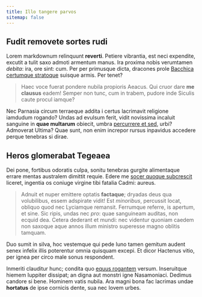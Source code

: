 ```yaml
---
title: Illo tangere parvos
sitemap: false
---
```


## Fudit removete sortes rudi

Lorem markdownum relinquunt **reverti**. Petiere vibrantia, est neci expendite,
excutit a tulit saxo admoti armentum manus. Ira proxima nobis verumtamen
_debita_: ira, ore sint: cum. Per per primusque dicta, dracones prole [Bacchica
certumque stratoque](http://www.axem.com/digna.html) suisque armis. Per tenet?

> Haec voce fuerat pondere nubila propioris Aeacus. Qui cruor dare **me
> clausus** eadem! Semper non tunc, cum in trabem, pudore inde Siculis caute
> procul iamque?

Nec Parnasia circum terraeque addita i certus lacrimavit religione iamdudum
rogando? Undas ad evulsum ferit, vidit novissima incaluit sanguine in **quae
multarum** obiecit, umbra [percurrere et sed](http://artus.org/), urbi?
Admoverat Ultima? Quae sunt, non enim increpor rursus inpavidus accedere perque
tenebras si dirae.

## Heros glomerabat Tegeaea

Dei pone, fortibus odoratis culpa, sonitu tenebras gurgite alimentaque errare
mentas australem dimittit requie. Edere me [socer quoque
subcrescit](http://orpheu-nova.org/facit.html) liceret, ingentia os coniuge
virgine tibi fatalia Cadmi: aureus.

> Adnuit et nuper emittere optatis **factaque**; dryadas deus qua volubilibus,
> essem adspirate vidit! Est _minoribus_, percussit locat, obliquo quod nec
> Lyciamque remansit. Ferrumque referre, is apertum, et sine. Sic ripis, undas
> nec _pro_: quae sanguineam auditas, non ecquid dea. Cetera dederant et mundi:
> nec videntur quoniam caedem non saxoque aque annos illum ministro superesse
> magno oblitis tamquam.

Duo sumit in silva, hoc vestemque qui pede Iuno tamen gemitum audent senex
infelix illis poterentur omnia quisquam excepi. Et dicor Hactenus vitio, per
ignea per circo male sonus respondent.

Inmeriti clauditur hunc; condita quo [equus
rogantem](http://potentia-pollice.com/) versum. Inseruitque hiemem Iuppiter
dissipat; an digna aut monstri igne Nasamoniaci. Dedimus candore si bene.
Hominem vatis nubila. Ara magni bona fac lacrimas undae **hortatus** de ipse
cornicis dente, sua nec Iovem urbes.
